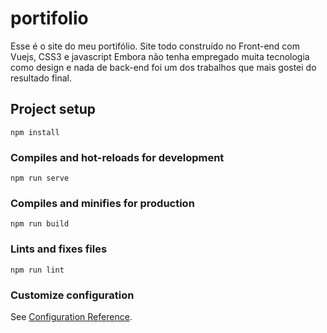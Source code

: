 # portifolio
Esse é o site do meu portifólio.
Site todo construído  no Front-end com Vuejs, CSS3 e javascript
Embora não tenha empregado muita tecnologia como design e nada de back-end foi um
dos trabalhos que mais gostei do resultado final.

## Project setup
```
npm install
```

### Compiles and hot-reloads for development
```
npm run serve
```

### Compiles and minifies for production
```
npm run build
```

### Lints and fixes files
```
npm run lint
```

### Customize configuration
See [Configuration Reference](https://cli.vuejs.org/config/).
